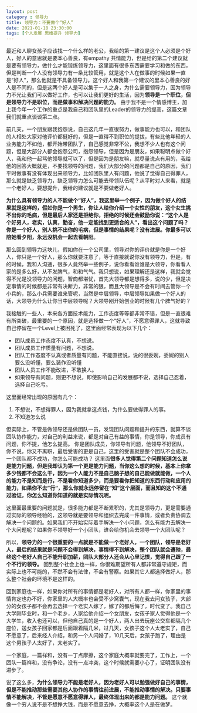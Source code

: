 ```yaml
---
layout: post
category : 领导力
title: 领导力：不要做个“好人”
date: 2021-01-18 23:30:00
tags: [个人发展 思维提升 领导力]
---
```


最近和人聊女孩子应该找一个什么样的老公，我给的第一建议是这个人必须是个好人，好人的意思就是要本心善良，有empathy 共情能力，但是给的第二个建议就是要有领导力，做什么才能锻炼领导力，这里面有很多东西需要学习和做的东西，但是判断一个人没有领导力有一条比较管用，就是这个人在做事的时候如果一直是“好人”，那么他就是不具备领导力。这个好人和我第一个建议的里本心善良的好人是不同的，但是这两个好人是可以集于一人之身，为什么需要领导力，因为领导力不光让我们可以做好工作，也可以让我们更好的生活，因为**领导是一个职位，但是领导力不是职位，而是做事和解决问题的能力。**  由于我不是一个情感博主，加上我今年一个工作的重点是我自己和团队里的Leader的领导力的提高，这篇文章我们就重点谈谈第二点。

前几天，一个朋友跟我抱怨说，自己这几年一直很努力，做事能力也可以，和团队的人相处大家对他评价都挺好的，但是一直得不到职位的提拔，有些比他年轻的人业务能力不如他，都开始带团队了，自己感觉非常不公，我想不少人也有这个问题，但是大部分人都会抱怨公司，抱怨领导，但是因为是朋友，如果聪明点做个好人，我和他一起骂他领导就可以了，但是因为是朋友嘛，就尽量说点有用的，我给他的回答大概就是，不要找领导的问题，我们大部分的问题都是自己的原因，我们平时做事有没有体现出来领导力，比如团队里人有问题，他说了觉得自己得罪人，那么就是缺乏领导力，缺乏领导力怎么可能去带领队伍呢？从平时对人来看，就是一个老好人，要想提升，我给的建议就是不要做老好人。

**为什么具有领导力的人不能做个“好人”，我这里举一个例子，因为做个好人的结果就是这样的，假如你是一个男生，你让人给你介绍一个女性的朋友，这个女生挑不出你的毛病，但是最后人家还是拒绝你，拒绝的时候还会鼓励你说：“这个人是个好男人，老实，认真，勤奋，他一定能找到更适合的人”，看出这个问题了吗？你是一个好人，别人挑不出你的毛病，但是事情的结果呢？没有进展。你最多可以陪她看夕阳，永远没机会一起去看朝阳**。

那么回到领导力这块儿，假如你在一个公司里，领导对你的评价就是你是一个好人，你只是一个好人，那么你就要注意了，等于直接就说你没有领导力，但是，有的时候，我和人沟通，很多人竟然举一些例子，说你看看谁谁是大领导，你看看人家的是多么好，从不发脾气，和和气气。我只想说，如果理解还是这样，我就会觉得不光是没领导力的问题，智商都堪忧，首先大领导都是想得多，说的少，但是决定事情的时候都是非常有决断力，非常的狠，而且大领导是不会有时间去管你一个小兵的，那么小兵需要谁来管呢，当然是中层领导，中层领导如果做一个好人的话，大领导为什么让你当中层领导呢？大领导刚开始创业的时候有几个脾气好的？

我接触的一些人，本来各方面技术能力，工作态度等等都非常不错，但是一直很难有所突破，最重要的一个原因，就是选择做一个“好人”，不愿意得罪人，这就导致自己停留在一个Level上被困死了，这里面经常表现为以下几个：

* 团队成员工作态度不认真，不想说。
* 团队成员工作质量有问题，不想说。
* 团队工作态度不认真或者质量有问题，不能直接说，说的很委婉，委婉的别人要么没听懂，要么装作没听懂
* 团队人员工作不能改进，不敢换人。
* 如果领导有问题，则更不想说，即使影响自己的发展都不说，选择自己忍着，选择自己吃亏。

这里面经常出现的原因有几个：

1. 不想说，不想得罪人，因为我就拿这点钱，为什么要做得罪人的事。
2. 不知道怎么说

但实际上，不管是做领导还是做团队一员，发现团队问题和提升的东西，就算不谈团队协作能力，对自己的利益来说，都是对自己有益的事情，你是领导，你成员有问题，你不提，他怎么提高。 你是团队成员，你领导有问题，他领导不好团队，你不说，你又不离职，最后受害的更是自己，这里的受害就是整个团队不会成功，一个团队都不成功，你怎么可能成功？ 这里面**很多人觉得第二个问题知道怎么说是能力问题，但是我却认为第一个更是能力问题，当你这么想的时候，基本上你拿多少钱都不会这么干，因为一个人能力不是自己脑子想的自己能做就能做，一个人的能力不是知而是行，不是看你知道多少，而是要看你把知道的东西行动和应用的能力，如果你不去”行“，那么你就永远停留在“知”这个层面，而且知的这个不通过验证，你怎么知道你知道的就是实际情况呢。**

这里面最重要的问题就是，很多能力都是不断累积的，尤其是领导力，更是需要通过实际的领导经验的，这领导就是要领导和组织去完成一件事情，或者负责协调去解决一个问题的。如果我们不开始实际着手解决一个小问题，怎么有能力去解决一个大问题呢？如果你不领导好一个小团队，谁会给你机会去领导一个大团队呢？

所以，**领导力的一个很重要的一点就是不能做一个老好人，一个团队，领导是老好人，最后的结果就是问题不会得到解决，事情得不到解决，整个团队就会遭殃，最终这个老好人自己不能升职加薪，团队大部分人还会从心里记恨，觉得自己跟了一个不行的领导。**  回到整个社会上也一样，你很难期望所有人都非常遵守规矩，而实际上也不可能的，不然不会有法律，不会有警察。如果其它人都选择做好人，那么整个社会的环境不是这样的。

回到家庭也一样，如果你对所有的事情都是老好人，对所有人都一样，你家里的事情肯定也办不好，你家里的人大概率也会受不少窝囊气，现在我去问女孩子，大部分的女孩子都不会再去选择一个老实人嫁了，嫁了的都后悔了，时代变了。我自己大学刚毕业时，和一个老乡，人家给他介绍一个女朋友，女孩子家人觉得他是一个大学生，收入也还可以，但他自己真的是一个好人，两人出去玩座公交车都隔几个座位，送女孩子回家都是后面跟着隔几米，过几天，女孩子这个人太老实了，自己不愿意了，后来经人介绍，和另一个人闪婚了，10几天后，女孩子跑了，理由是这个男孩子人太好了，太老实了。

一个家庭，一篇祥和，没有一丁点摩擦，这个家庭大概率就要完了，工作上，一个团队一篇祥和，没有争论，没有一点冲突，这个时候就需要小心了，证明团队没有进步了。

说了这么多，**为什么领导力不能是老好人，因为老好人可以勉强做好自己的事情，但是不能推动那些需要其他人协作的事情往前进展，不能推动事情的解决。只要事情不能解决，不管是愿意不愿意得罪人，最终体现出来的都是能力问题。** 这个就像一个穷人说不是不想挣大钱，而是不愿意去挣，大概率这个人是在做梦。



